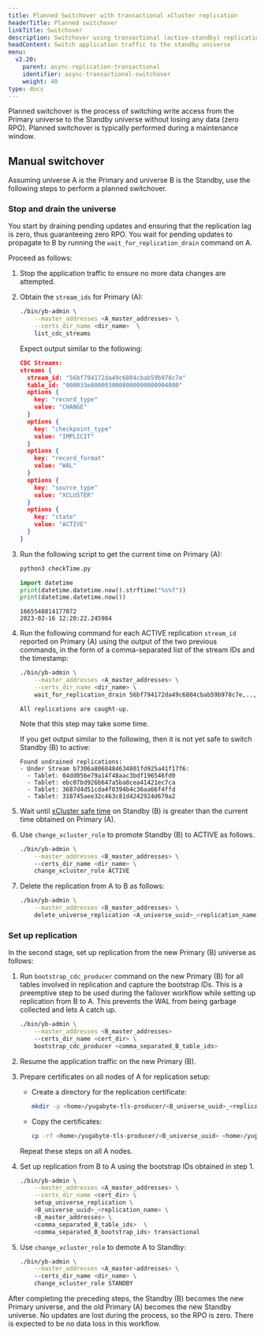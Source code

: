```yaml
---
title: Planned Switchover with transactional xCluster replication
headerTitle: Planned switchover
linkTitle: Switchover
description: Switchover using transactional (active-standby) replication between universes
headContent: Switch application traffic to the standby universe
menu:
  v2.20:
    parent: async-replication-transactional
    identifier: async-transactional-switchover
    weight: 40
type: docs
---
```


Planned switchover is the process of switching write access from the Primary universe to the Standby universe without losing any data (zero RPO). Planned switchover is typically performed during a maintenance window.

## Manual switchover

Assuming universe A is the Primary and universe B is the Standby, use the following steps to perform a planned switchover.

### Stop and drain the universe

You start by draining pending updates and ensuring that the replication lag is zero, thus guaranteeing zero RPO. You wait for pending updates to propagate to B by running the `wait_for_replication_drain` command on A.

Proceed as follows:

1. Stop the application traffic to ensure no more data changes are attempted.

1. Obtain the `stream_ids` for Primary (A):

    ```sh
    ./bin/yb-admin \
        --master_addresses <A_master_addresses> \
        --certs_dir_name <dir_name>  \
        list_cdc_streams
    ```

    Expect output similar to the following:

    ```output.json
    CDC Streams:
    streams {
      stream_id: "56bf794172da49c6804cbab59b978c7e"
      table_id: "000033e8000030008000000000004000"
      options {
        key: "record_type"
        value: "CHANGE"
      }
      options {
        key: "checkpoint_type"
        value: "IMPLICIT"
      }
      options {
        key: "record_format"
        value: "WAL"
      }
      options {
        key: "source_type"
        value: "XCLUSTER"
      }
      options {
        key: "state"
        value: "ACTIVE"
      }
    }
    ```

1. Run the following script to get the current time on Primary (A):

    ```python
    python3 checkTime.py

    import datetime 
    print(datetime.datetime.now().strftime("%s%f"))
    print(datetime.datetime.now())
    ```

    ```output
    1665548814177072
    2023-02-16 12:20:22.245984
    ```

1. Run the following command for each ACTIVE replication `stream_id` reported on Primary (A) using the output of the two previous commands, in the form of a comma-separated list of the stream IDs and the timestamp:

    ```sh
    ./bin/yb-admin \
        --master_addresses <A_master_addresses> \
        --certs_dir_name <dir_name> \
        wait_for_replication_drain 56bf794172da49c6804cbab59b978c7e,..,..<comma_separated_list_of_stream_ids> 1665548814177072
    ```

    ```output
    All replications are caught-up.
    ```

    Note that this step may take some time.

    If you get output similar to the following, then it is not yet safe to switch Standby (B) to active:

    ```output
    Found undrained replications:
    - Under Stream b7306a8068484634801fd925a41f17f6:
      - Tablet: 04dd056e79a14f48aac3bdf196546fd0
      - Tablet: ebc07bd926b647a5ba8cea41421ec7ca
      - Tablet: 3687d4d51cda4f0394b4c36aa66f4ffd
      - Tablet: 318745aee32c463c81d4242924d679a2
    ```

1. Wait until [xCluster safe time](../async-transactional-setup/#verify-replication) on Standby (B) is greater than the current time obtained on Primary (A).

1. Use `change_xcluster_role` to promote Standby (B) to ACTIVE as follows.

    ```sh
    ./bin/yb-admin \
        --master_addresses <B_master_addresses> \ 
        --certs_dir_name <dir_name> \
        change_xcluster_role ACTIVE
    ```

1. Delete the replication from A to B as follows:

    ```sh
    ./bin/yb-admin \
        --master_addresses <B_master_addresses> \
        delete_universe_replication <A_universe_uuid>_<replication_name>
    ```

### Set up replication

In the second stage, set up replication from the new Primary (B) universe as follows:

1. Run `bootstrap_cdc_producer` command on the new Primary (B) for all tables involved in replication and capture the bootstrap IDs. This is a preemptive step to be used during the failover workflow while setting up replication from B to A. This prevents the WAL from being garbage collected and lets A catch up.

    ```sh
    ./bin/yb-admin \
        --master_addresses <B_master_addresses> 
        --certs_dir_name <cert_dir> \
        bootstrap_cdc_producer <comma_separated_B_table_ids>
    ```

1. Resume the application traffic on the new Primary (B).

1. Prepare certificates on all nodes of A for replication setup:

    - Create a directory for the replication certificate:

        ```sh
        mkdir -p <home>/yugabyte-tls-producer/<B_universe_uuid>_<replicaten_name>
        ```

    - Copy the certificates:

        ```sh
        cp -rf <home>/yugabyte-tls-producer/<B_universe_uuid> <home>/yugabyte-tls-producer/<B_universe_uuid>_<replicaten_name>
        ```

    Repeat these steps on all A nodes.

1. Set up replication from B to A using the bootstrap IDs obtained in step 1.

    ```sh
    ./bin/yb-admin \
        --master_addresses <A_master_addresses> \
        --certs_dir_name <cert_dir> \
        setup_universe_replication \
        <B_universe_uuid>_<replication_name> \
        <B_master_addresses> \
        <comma_separated_B_table_ids>  \
        <comma_separated_B_bootstrap_ids> transactional
    ```

1. Use `change_xcluster_role` to demote A to Standby:

    ```sh
    ./bin/yb-admin \
        --master_addresses <A_master-addresses> \ 
        --certs_dir_name <dir_name> \
        change_xcluster_role STANDBY
    ```

After completing the preceding steps, the Standby (B) becomes the new Primary universe, and the old Primary (A) becomes the new Standby universe. No updates are lost during the process, so the RPO is zero. There is expected to be no data loss in this workflow.
